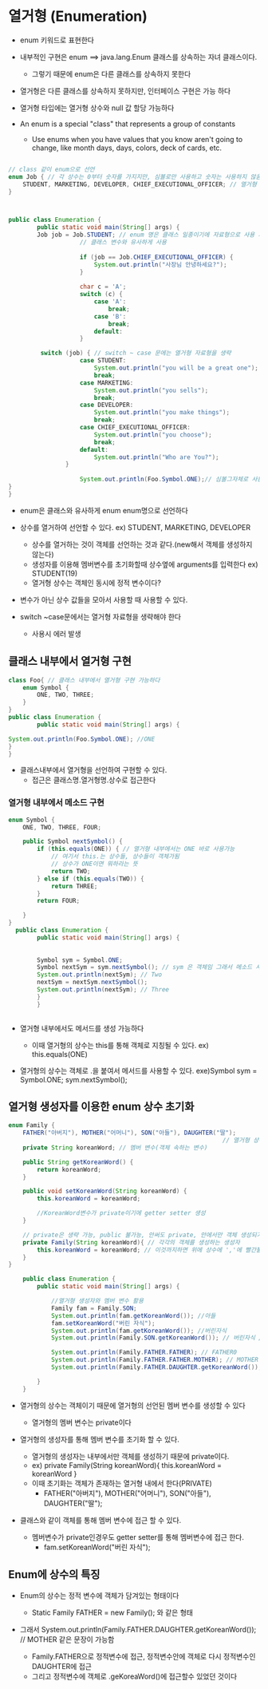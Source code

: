 # 열거형 (Enumeration)

 - enum 키워드로 표현한다
 
 - 내부적인 구현은 enum ==> java.lang.Enum 클래스를 상속하는 자녀 클래스이다.
    - 그렇기 때문에 enum은 다른 클래스를 상속하지 못한다
 
 - 열거형은 다른 클래스를 상속하지 못하지만, 인터페이스 구현은 가능 하다
 
 - 열거형 타입에는 열거형 상수와 null 값 할당 가능하다
 
 - An enum is a special "class" that represents a group of constants
    - Use enums when you have values that you know aren't going to change, like month days, days, colors, deck of cards, etc.
     



```java

// class 같이 enum으로 선언
enum Job { // 각 상수는 0부터 숫자를 가지지만, 심볼로만 사용하고 숫자는 사용하지 않음
    STUDENT, MARKETING, DEVELOPER, CHIEF_EXECUTIONAL_OFFICER; // 열거형 상수
}



public class Enumeration {
        public static void main(String[] args) {
        Job job = Job.STUDENT; // enum 명은 클래스 일종이기에 자료형으로 사용 가능
                    // 클래스 변수와 유사하게 사용
        
                    if (job == Job.CHIEF_EXECUTIONAL_OFFICER) {
                        System.out.println("사장님 안녕하세요?");
                    }
        
                    char c = 'A';
                    switch (c) {
                        case 'A':
                            break;
                        case 'B':
                            break;
                        default:
                    }

         switch (job) { // switch ~ case 문에는 열거형 자료형을 생략
                    case STUDENT:
                        System.out.println("you will be a great one");
                        break;
                    case MARKETING:
                        System.out.println("you sells");
                        break;
                    case DEVELOPER:
                        System.out.println("you make things");
                        break;
                    case CHIEF_EXECUTIONAL_OFFICER:
                        System.out.println("you choose");
                        break;
                    default:
                        System.out.println("Who are You?");
                }
        
                    System.out.println(Foo.Symbol.ONE);// 심볼그자체로 사용된다..
}
}
```
- enum은 클래스와 유사하게 enum enum명으로 선언하다

- 상수를 열거하여 선언할 수 있다. ex) STUDENT, MARKETING, DEVELOPER
    - 상수를 열거하는 것이 객체를 선언하는 것과 같다.(new해서 객체를 생성하지 않는다)
    - 생성자를 이용해 멤버변수를 초기화할때 상수옆에 arguments를 입력한다 ex) STUDENT(19)
    - 열거형 상수는 객체인 동시에 정적 변수이다?
    
- 변수가 아닌 상수 값들을 모아서 사용할 때 사용할 수 있다.

- switch ~case문에서는 열거형 자료형을 생략해야 한다 
    - 사용시 에러 발생


## 클래스 내부에서 열거형 구현

```java
class Foo{ // 클래스 내부에서 열거형 구현 가능하다
    enum Symbol {
        ONE, TWO, THREE;
    }
}
public class Enumeration {
        public static void main(String[] args) {

System.out.println(Foo.Symbol.ONE); //ONE
}
}
```

- 클래스내부에서 열거형을 선언하여 구현할 수 있다.
    - 접근은 클래스명.열거형명.상수로 접근한다
    
    

### 열거형 내부에서 메소드 구현

```Java
enum Symbol {
    ONE, TWO, THREE, FOUR;

    public Symbol nextSymbol() {
        if (this.equals(ONE)) { // 열거형 내부에서는 ONE 바로 사용가능
            // 여기서 this.는 상수들, 상수들이 객체가됨
            // 상수가 ONE이면 뭐하라는 뜻
            return TWO;
        } else if (this.equals(TWO)) {
            return THREE;
        }
        return FOUR;

    }
}
  public class Enumeration {
        public static void main(String[] args) {
                 
            
        Symbol sym = Symbol.ONE;
        Symbol nextSym = sym.nextSymbol(); // sym 은 객체임 그래서 메소드 사용가능한것
        System.out.println(nextSym); // Two
        nextSym = nextSym.nextSymbol();
        System.out.println(nextSym); // Three
        }
        }
        
```

- 열거형 내부에서도 메서드를 생성 가능하다
    - 이때 열거형의 상수는 this를 통해 객체로 지칭될 수 있다. ex) this.equals(ONE)
    
- 열거형의 상수는 객체로 .을 붙여서 메서드를 사용할 수 있다. exe)Symbol sym = Symbol.ONE; sym.nextSymbol();


## 열거형 생성자를 이용한 enum 상수 초기화

```java
enum Family {
    FATHER("아버지"), MOTHER("어머니"), SON("아들"), DAUGHTER("딸");
                                                            // 열거형 상수(객체)// new가 써있지않을 뿐이지 new로만들어지는애들
    private String koreanWord; // 멤버 변수(객체 속하는 변수)

    public String getKoreanWord() {
        return koreanWord;
    }

    public void setKoreanWord(String koreanWord) {
        this.koreanWord = koreanWord;

        //KoreanWord변수가 private이기에 getter setter 생성
    }

    // private은 생략 가능, public 불가능, 안써도 private, 안에서만 객체 생성되기 때문..
    private Family(String koreanWord){ // 각각의 객체를 생성하는 생성자
        this.koreanWord = koreanWord; // 이것까지하면 위에 상수에 ','에 빨간불 들어옴 왜? arguments 입력하라고...
    }
}

    public class Enumeration {
        public static void main(String[] args) {

            //열거형 생성자와 멤버 변수 활용
            Family fam = Family.SON;
            System.out.println(fam.getKoreanWord()); //아들
            fam.setKoreanWord("버린 자식");
            System.out.println(fam.getKoreanWord()); //버린자식
            System.out.println(Family.SON.getKoreanWord()); // 버린자식 // 해당객체가 여러개 생성되는게 아닌 하나의 객체만생성되는것

            System.out.println(Family.FATHER.FATHER); // FATHER0
            System.out.println(Family.FATHER.FATHER.MOTHER); // MOTHER
            System.out.println(Family.FATHER.DAUGHTER.getKoreanWord());// 딸

        }
    }
```
- 열거형의 상수는 객체이기 때문에 열거형의 선언된 멤버 변수를 생성할 수 있다
    - 열거형의 멤버 변수는 private이다

- 열거형의 생성자를 통해 멤버 변수를 초기화 할 수 있다. 
    - 열거형의 생성자는 내부에서만 객체를 생성하기 때문에 private이다.
    - ex)  private Family(String koreanWord){ this.koreanWord = koreanWord }
    - 이때 초기화는 객체가 존재하는 열거형 내에서 한다(PRIVATE)
        - FATHER("아버지"), MOTHER("어머니"), SON("아들"), DAUGHTER("딸");
        
- 클래스와 같이 객체를 통해 멤버 변수에 접근 할 수 있다.
    - 멤버변수가 private인경우도 getter setter를 통해 멤버변수에 접근 한다.
        - fam.setKoreanWord("버린 자식");

## Enum에 상수의 특징

- Enum의 상수는 정적 변수에 객체가 담겨있는 형태이다
    - Static Family FATHER = new Family(); 와 같은 형태
    
- 그래서 System.out.println(Family.FATHER.DAUGHTER.getKoreanWord()); // MOTHER 같은 문장이 가능함
    - Family.FATHER으로 정적변수에 접근, 정적변수안에 객체로 다시 정적변수인 DAUGHTER에 접근
    - 그리고 정적변수에 객체로 .geKoreaWord()에 접근할수 있었던 것이다



    